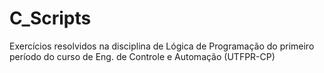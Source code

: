 # C_Scripts
 Exercícios resolvidos na disciplina de Lógica de Programação do primeiro período do curso de Eng. de Controle e Automação (UTFPR-CP)
